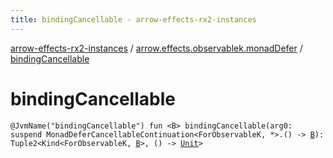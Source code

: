 ```yaml
---
title: bindingCancellable - arrow-effects-rx2-instances
---
```


[arrow-effects-rx2-instances](../index.html) / [arrow.effects.observablek.monadDefer](index.html) / [bindingCancellable](./binding-cancellable.html)

# bindingCancellable

`@JvmName("bindingCancellable") fun <B> bindingCancellable(arg0: suspend MonadDeferCancellableContinuation<ForObservableK, *>.() -> `[`B`](binding-cancellable.html#B)`): Tuple2<Kind<ForObservableK, `[`B`](binding-cancellable.html#B)`>, () -> `[`Unit`](https://kotlinlang.org/api/latest/jvm/stdlib/kotlin/-unit/index.html)`>`